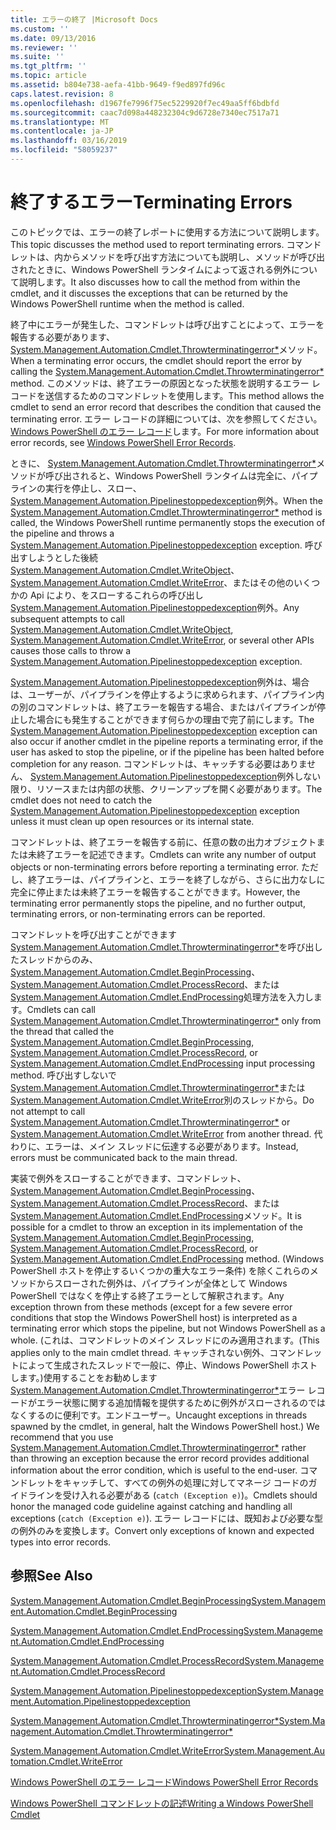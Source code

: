 ```yaml
---
title: エラーの終了 |Microsoft Docs
ms.custom: ''
ms.date: 09/13/2016
ms.reviewer: ''
ms.suite: ''
ms.tgt_pltfrm: ''
ms.topic: article
ms.assetid: b804e738-aefa-41bb-9649-f9ed897fd96c
caps.latest.revision: 8
ms.openlocfilehash: d1967fe7996f75ec5229920f7ec49aa5ff6bdbfd
ms.sourcegitcommit: caac7d098a448232304c9d6728e7340ec7517a71
ms.translationtype: MT
ms.contentlocale: ja-JP
ms.lasthandoff: 03/16/2019
ms.locfileid: "58059237"
---
```

# <a name="terminating-errors"></a><span data-ttu-id="e8ccc-102">終了するエラー</span><span class="sxs-lookup"><span data-stu-id="e8ccc-102">Terminating Errors</span></span>

<span data-ttu-id="e8ccc-103">このトピックでは、エラーの終了レポートに使用する方法について説明します。</span><span class="sxs-lookup"><span data-stu-id="e8ccc-103">This topic discusses the method used to report terminating errors.</span></span> <span data-ttu-id="e8ccc-104">コマンドレットは、内からメソッドを呼び出す方法についても説明し、メソッドが呼び出されたときに、Windows PowerShell ランタイムによって返される例外について説明します。</span><span class="sxs-lookup"><span data-stu-id="e8ccc-104">It also discusses how to call the method from within the cmdlet, and it discusses the exceptions that can be returned by the Windows PowerShell runtime when the method is called.</span></span>

<span data-ttu-id="e8ccc-105">終了中にエラーが発生した、コマンドレットは呼び出すことによって、エラーを報告する必要があります、 [System.Management.Automation.Cmdlet.Throwterminatingerror\*](/dotnet/api/System.Management.Automation.Cmdlet.ThrowTerminatingError)メソッド。</span><span class="sxs-lookup"><span data-stu-id="e8ccc-105">When a terminating error occurs, the cmdlet should report the error by calling the [System.Management.Automation.Cmdlet.Throwterminatingerror\*](/dotnet/api/System.Management.Automation.Cmdlet.ThrowTerminatingError) method.</span></span> <span data-ttu-id="e8ccc-106">このメソッドは、終了エラーの原因となった状態を説明するエラー レコードを送信するためのコマンドレットを使用します。</span><span class="sxs-lookup"><span data-stu-id="e8ccc-106">This method allows the cmdlet to send an error record that describes the condition that caused the terminating error.</span></span> <span data-ttu-id="e8ccc-107">エラー レコードの詳細については、次を参照してください。 [Windows PowerShell のエラー レコード](./windows-powershell-error-records.md)します。</span><span class="sxs-lookup"><span data-stu-id="e8ccc-107">For more information about error records, see [Windows PowerShell Error Records](./windows-powershell-error-records.md).</span></span>

<span data-ttu-id="e8ccc-108">ときに、 [System.Management.Automation.Cmdlet.Throwterminatingerror\*](/dotnet/api/System.Management.Automation.Cmdlet.ThrowTerminatingError)メソッドが呼び出されると、Windows PowerShell ランタイムは完全に、パイプラインの実行を停止し、スロー、 [System.Management.Automation.Pipelinestoppedexception](/dotnet/api/System.Management.Automation.PipelineStoppedException)例外。</span><span class="sxs-lookup"><span data-stu-id="e8ccc-108">When the [System.Management.Automation.Cmdlet.Throwterminatingerror\*](/dotnet/api/System.Management.Automation.Cmdlet.ThrowTerminatingError) method is called, the  Windows PowerShell runtime permanently stops the execution of the pipeline and throws a [System.Management.Automation.Pipelinestoppedexception](/dotnet/api/System.Management.Automation.PipelineStoppedException) exception.</span></span> <span data-ttu-id="e8ccc-109">呼び出すしようとした後続[System.Management.Automation.Cmdlet.WriteObject](/dotnet/api/System.Management.Automation.Cmdlet.WriteObject)、 [System.Management.Automation.Cmdlet.WriteError](/dotnet/api/System.Management.Automation.Cmdlet.WriteError)、またはその他のいくつかの Api により、をスローするこれらの呼び出し[System.Management.Automation.Pipelinestoppedexception](/dotnet/api/System.Management.Automation.PipelineStoppedException)例外。</span><span class="sxs-lookup"><span data-stu-id="e8ccc-109">Any subsequent attempts to call [System.Management.Automation.Cmdlet.WriteObject](/dotnet/api/System.Management.Automation.Cmdlet.WriteObject), [System.Management.Automation.Cmdlet.WriteError](/dotnet/api/System.Management.Automation.Cmdlet.WriteError), or several other APIs causes those calls to throw a [System.Management.Automation.Pipelinestoppedexception](/dotnet/api/System.Management.Automation.PipelineStoppedException) exception.</span></span>

<span data-ttu-id="e8ccc-110">[System.Management.Automation.Pipelinestoppedexception](/dotnet/api/System.Management.Automation.PipelineStoppedException)例外は、場合は、ユーザーが、パイプラインを停止するように求められます、パイプライン内の別のコマンドレットは、終了エラーを報告する場合、またはパイプラインが停止した場合にも発生することができます何らかの理由で完了前にします。</span><span class="sxs-lookup"><span data-stu-id="e8ccc-110">The [System.Management.Automation.Pipelinestoppedexception](/dotnet/api/System.Management.Automation.PipelineStoppedException) exception can also occur if another cmdlet in the pipeline reports a terminating error, if the user has asked to stop the pipeline, or if the pipeline has been halted before completion for any reason.</span></span> <span data-ttu-id="e8ccc-111">コマンドレットは、キャッチする必要はありません、 [System.Management.Automation.Pipelinestoppedexception](/dotnet/api/System.Management.Automation.PipelineStoppedException)例外しない限り、リソースまたは内部の状態、クリーンアップを開く必要があります。</span><span class="sxs-lookup"><span data-stu-id="e8ccc-111">The cmdlet does not need to catch the [System.Management.Automation.Pipelinestoppedexception](/dotnet/api/System.Management.Automation.PipelineStoppedException) exception unless it must clean up open resources or its internal state.</span></span>

<span data-ttu-id="e8ccc-112">コマンドレットは、終了エラーを報告する前に、任意の数の出力オブジェクトまたは未終了エラーを記述できます。</span><span class="sxs-lookup"><span data-stu-id="e8ccc-112">Cmdlets can write any number of output objects or non-terminating errors before reporting a terminating error.</span></span> <span data-ttu-id="e8ccc-113">ただし、終了エラーは、パイプラインと、エラーを終了しながら、さらに出力なしに完全に停止または未終了エラーを報告することができます。</span><span class="sxs-lookup"><span data-stu-id="e8ccc-113">However, the terminating error permanently stops the pipeline, and no further output, terminating errors, or non-terminating errors can be reported.</span></span>

<span data-ttu-id="e8ccc-114">コマンドレットを呼び出すことができます[System.Management.Automation.Cmdlet.Throwterminatingerror\*](/dotnet/api/System.Management.Automation.Cmdlet.ThrowTerminatingError)を呼び出したスレッドからのみ、 [System.Management.Automation.Cmdlet.BeginProcessing](/dotnet/api/System.Management.Automation.Cmdlet.BeginProcessing)、 [System.Management.Automation.Cmdlet.ProcessRecord](/dotnet/api/System.Management.Automation.Cmdlet.ProcessRecord)、または[System.Management.Automation.Cmdlet.EndProcessing](/dotnet/api/System.Management.Automation.Cmdlet.EndProcessing)処理方法を入力します。</span><span class="sxs-lookup"><span data-stu-id="e8ccc-114">Cmdlets can call [System.Management.Automation.Cmdlet.Throwterminatingerror\*](/dotnet/api/System.Management.Automation.Cmdlet.ThrowTerminatingError) only from the thread that called the [System.Management.Automation.Cmdlet.BeginProcessing](/dotnet/api/System.Management.Automation.Cmdlet.BeginProcessing), [System.Management.Automation.Cmdlet.ProcessRecord](/dotnet/api/System.Management.Automation.Cmdlet.ProcessRecord), or [System.Management.Automation.Cmdlet.EndProcessing](/dotnet/api/System.Management.Automation.Cmdlet.EndProcessing) input processing method.</span></span> <span data-ttu-id="e8ccc-115">呼び出すしないで[System.Management.Automation.Cmdlet.Throwterminatingerror\*](/dotnet/api/System.Management.Automation.Cmdlet.ThrowTerminatingError)または[System.Management.Automation.Cmdlet.WriteError](/dotnet/api/System.Management.Automation.Cmdlet.WriteError)別のスレッドから。</span><span class="sxs-lookup"><span data-stu-id="e8ccc-115">Do not attempt to call [System.Management.Automation.Cmdlet.Throwterminatingerror\*](/dotnet/api/System.Management.Automation.Cmdlet.ThrowTerminatingError) or [System.Management.Automation.Cmdlet.WriteError](/dotnet/api/System.Management.Automation.Cmdlet.WriteError) from another thread.</span></span> <span data-ttu-id="e8ccc-116">代わりに、エラーは、メイン スレッドに伝達する必要があります。</span><span class="sxs-lookup"><span data-stu-id="e8ccc-116">Instead, errors must be communicated back to the main thread.</span></span>

<span data-ttu-id="e8ccc-117">実装で例外をスローすることができます、コマンドレット、 [System.Management.Automation.Cmdlet.BeginProcessing](/dotnet/api/System.Management.Automation.Cmdlet.BeginProcessing)、 [System.Management.Automation.Cmdlet.ProcessRecord](/dotnet/api/System.Management.Automation.Cmdlet.ProcessRecord)、または[System.Management.Automation.Cmdlet.EndProcessing](/dotnet/api/System.Management.Automation.Cmdlet.EndProcessing)メソッド。</span><span class="sxs-lookup"><span data-stu-id="e8ccc-117">It is possible for a cmdlet to throw an exception in its implementation of the [System.Management.Automation.Cmdlet.BeginProcessing](/dotnet/api/System.Management.Automation.Cmdlet.BeginProcessing), [System.Management.Automation.Cmdlet.ProcessRecord](/dotnet/api/System.Management.Automation.Cmdlet.ProcessRecord), or [System.Management.Automation.Cmdlet.EndProcessing](/dotnet/api/System.Management.Automation.Cmdlet.EndProcessing) method.</span></span> <span data-ttu-id="e8ccc-118">(Windows PowerShell ホストを停止するいくつかの重大なエラー条件) を除くこれらのメソッドからスローされた例外は、パイプラインが全体として Windows PowerShell ではなくを停止する終了エラーとして解釈されます。</span><span class="sxs-lookup"><span data-stu-id="e8ccc-118">Any exception thrown from these methods (except for a few severe error conditions that stop the Windows PowerShell host) is interpreted as a terminating error which stops the pipeline, but not Windows PowerShell as a whole.</span></span> <span data-ttu-id="e8ccc-119">(これは、コマンドレットのメイン スレッドにのみ適用されます。</span><span class="sxs-lookup"><span data-stu-id="e8ccc-119">(This applies only to the main cmdlet thread.</span></span> <span data-ttu-id="e8ccc-120">キャッチされない例外、コマンドレットによって生成されたスレッドで一般に、停止、Windows PowerShell ホストします。)使用することをお勧めします[System.Management.Automation.Cmdlet.Throwterminatingerror\*](/dotnet/api/System.Management.Automation.Cmdlet.ThrowTerminatingError)エラー レコードがエラー状態に関する追加情報を提供するために例外がスローされるのではなくするのに便利です。エンドユーザー。</span><span class="sxs-lookup"><span data-stu-id="e8ccc-120">Uncaught exceptions in threads spawned by the cmdlet, in general, halt the Windows PowerShell host.) We recommend that you use [System.Management.Automation.Cmdlet.Throwterminatingerror\*](/dotnet/api/System.Management.Automation.Cmdlet.ThrowTerminatingError) rather than throwing an exception because the error record provides additional information about the error condition, which is useful to the end-user.</span></span> <span data-ttu-id="e8ccc-121">コマンドレットをキャッチして、すべての例外の処理に対してマネージ コードのガイドラインを受け入れる必要がある (`catch (Exception e)`)。</span><span class="sxs-lookup"><span data-stu-id="e8ccc-121">Cmdlets should honor the managed code guideline against catching and handling all exceptions (`catch (Exception e)`).</span></span> <span data-ttu-id="e8ccc-122">エラー レコードには、既知および必要な型の例外のみを変換します。</span><span class="sxs-lookup"><span data-stu-id="e8ccc-122">Convert only exceptions of known and expected types into error records.</span></span>

## <a name="see-also"></a><span data-ttu-id="e8ccc-123">参照</span><span class="sxs-lookup"><span data-stu-id="e8ccc-123">See Also</span></span>

[<span data-ttu-id="e8ccc-124">System.Management.Automation.Cmdlet.BeginProcessing</span><span class="sxs-lookup"><span data-stu-id="e8ccc-124">System.Management.Automation.Cmdlet.BeginProcessing</span></span>](/dotnet/api/System.Management.Automation.Cmdlet.BeginProcessing)

[<span data-ttu-id="e8ccc-125">System.Management.Automation.Cmdlet.EndProcessing</span><span class="sxs-lookup"><span data-stu-id="e8ccc-125">System.Management.Automation.Cmdlet.EndProcessing</span></span>](/dotnet/api/System.Management.Automation.Cmdlet.EndProcessing)

[<span data-ttu-id="e8ccc-126">System.Management.Automation.Cmdlet.ProcessRecord</span><span class="sxs-lookup"><span data-stu-id="e8ccc-126">System.Management.Automation.Cmdlet.ProcessRecord</span></span>](/dotnet/api/System.Management.Automation.Cmdlet.ProcessRecord)

[<span data-ttu-id="e8ccc-127">System.Management.Automation.Pipelinestoppedexception</span><span class="sxs-lookup"><span data-stu-id="e8ccc-127">System.Management.Automation.Pipelinestoppedexception</span></span>](/dotnet/api/System.Management.Automation.PipelineStoppedException)

[<span data-ttu-id="e8ccc-128">System.Management.Automation.Cmdlet.Throwterminatingerror\*</span><span class="sxs-lookup"><span data-stu-id="e8ccc-128">System.Management.Automation.Cmdlet.Throwterminatingerror\*</span></span>](/dotnet/api/System.Management.Automation.Cmdlet.ThrowTerminatingError)

[<span data-ttu-id="e8ccc-129">System.Management.Automation.Cmdlet.WriteError</span><span class="sxs-lookup"><span data-stu-id="e8ccc-129">System.Management.Automation.Cmdlet.WriteError</span></span>](/dotnet/api/System.Management.Automation.Cmdlet.WriteError)

[<span data-ttu-id="e8ccc-130">Windows PowerShell のエラー レコード</span><span class="sxs-lookup"><span data-stu-id="e8ccc-130">Windows PowerShell Error Records</span></span>](./windows-powershell-error-records.md)

[<span data-ttu-id="e8ccc-131">Windows PowerShell コマンドレットの記述</span><span class="sxs-lookup"><span data-stu-id="e8ccc-131">Writing a Windows PowerShell Cmdlet</span></span>](./writing-a-windows-powershell-cmdlet.md)
